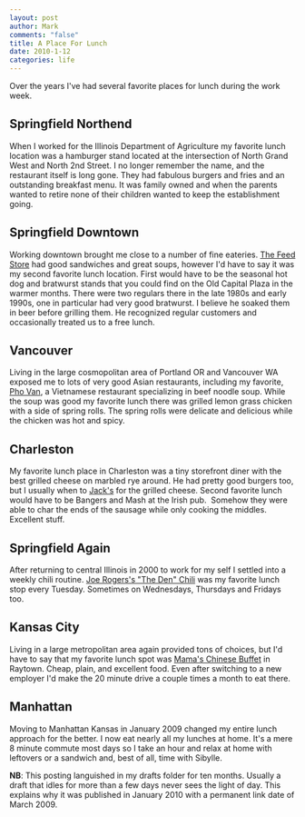 ```yaml
--- 
layout: post
author: Mark
comments: "false"
title: A Place For Lunch
date: 2010-1-12
categories: life
---
```

Over the years I've had several favorite places for lunch during the work week.
## Springfield Northend
When I worked for the Illinois Department of Agriculture my favorite lunch location was a hamburger stand located at the intersection of North Grand West and North 2nd Street. I no longer remember the name, and the restaurant itself is long gone. They had fabulous burgers and fries and an outstanding breakfast menu. It was family owned and when the parents wanted to retire none of their children wanted to keep the establishment going.
## Springfield Downtown
Working downtown brought me close to a number of fine eateries. <a title="Yelp Review of The Feed Store" href="http://www.yelp.com/biz/feed-store-the-springfield" target="_blank">The Feed Store</a> had good sandwiches and great soups, however I'd have to say it was my second favorite lunch location. First would have to be the seasonal hot dog and bratwurst stands that you could find on the Old Capital Plaza in the warmer months. There were two regulars there in the late 1980s and early 1990s, one in particular had very good bratwurst. I believe he soaked them in beer before grilling them. He recognized regular customers and occasionally treated us to a free lunch.
## Vancouver
Living in the large cosmopolitan area of Portland OR and Vancouver WA exposed me to lots of very good Asian restaurants, including my favorite, <a title="Pho Van Restaurant" href="http://www.phovanrestaurant.com/" target="_blank">Pho Van</a>, a Vietnamese restaurant specializing in beef noodle soup. While the soup was good my favorite lunch there was grilled lemon grass chicken with a side of spring rolls. The spring rolls were delicate and delicious while the chicken was hot and spicy.
## Charleston
My favorite lunch place in Charleston was a tiny storefront diner with the best grilled cheese on marbled rye around. He had pretty good burgers too, but I usually when to <a title="Jack's" href="http://charleston.citysearch.com/profile/9139486/charleston_sc/jack_s_cafe.html" target="_blank">Jack's</a> for the grilled cheese. Second favorite lunch would have to be Bangers and Mash at the Irish pub.  Somehow they were able to char the ends of the sausage while only cooking the middles. Excellent stuff.
## Springfield Again
After returning to central Illinois in 2000 to work for my self I settled into a weekly chili routine. <a title="The Den Chili" href="http://www.joerogerschili.com/" target="_blank">Joe Rogers's "The Den" Chili</a> was my favorite lunch stop every Tuesday. Sometimes on Wednesdays, Thursdays and Fridays too.
## Kansas City
Living in a large metropolitan area again provided tons of choices, but I'd have to say that my favorite lunch spot was <a title="Ma ma Chinese Restaurant" href="http://www.mamachinaresturant.com/" target="_blank">Mama's Chinese Buffet</a> in Raytown. Cheap, plain, and excellent food. Even after switching to a new employer I'd make the 20 minute drive a couple times a month to eat there.
## Manhattan
Moving to Manhattan Kansas in January 2009 changed my entire lunch approach for the better. I now eat nearly all my lunches at home. It's a mere 8 minute commute most days so I take an hour and relax at home with leftovers or a sandwich and, best of all, time with Sibylle.

<strong>NB</strong>: This posting languished in my drafts folder for ten months. Usually a draft that idles for more than a few days never sees the light of day. This explains why it was published in January 2010 with a permanent link date of March 2009.
